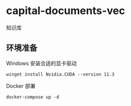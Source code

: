 # capital-documents-vec
知识库

## 环境准备

Windows 安装合适的显卡驱动
```shell
winget install Nvidia.CUDA --version 11.3
```

Docker 部署
```shell
docker-compose up -d
```

